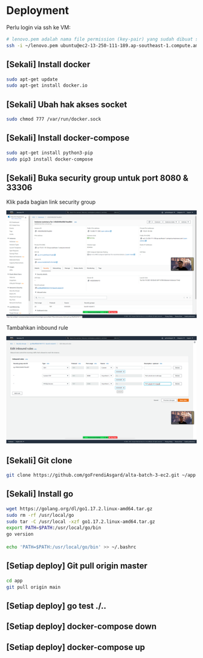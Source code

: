 # Deployment

Perlu login via ssh ke VM:

```sh
# lenovo.pem adalah nama file permission (key-pair) yang sudah dibuat sebelumnya
ssh -i ~/lenovo.pem ubuntu@ec2-13-250-111-189.ap-southeast-1.compute.amazonaws.com
```

## [Sekali] Install docker

```sh
sudo apt-get update
sudo apt-get install docker.io
```

## [Sekali] Ubah hak akses socket

```sh
sudo chmod 777 /var/run/docker.sock
```

## [Sekali] Install docker-compose

```sh
sudo apt-get install python3-pip
sudo pip3 install docker-compose
```

## [Sekali] Buka security group untuk port 8080 & 33306

Klik pada bagian link security group

![](./screenshots/ec2-security-group-setting.png)

Tambahkan inbound rule

![](./screenshots/security-group-add-inbound-rule.png)

## [Sekali] Git clone

```sh
git clone https://github.com/goFrendiAsgard/alta-batch-3-ec2.git ~/app
```

## [Sekali] Install go

```sh
wget https://golang.org/dl/go1.17.2.linux-amd64.tar.gz
sudo rm -rf /usr/local/go 
sudo tar -C /usr/local -xzf go1.17.2.linux-amd64.tar.gz
export PATH=$PATH:/usr/local/go/bin
go version

echo 'PATH=$PATH:/usr/local/go/bin' >> ~/.bashrc
```

## [Setiap deploy] Git pull origin master

```sh
cd app
git pull origin main
```


## [Setiap deploy] go test ./..
## [Setiap deploy] docker-compose down
## [Setiap deploy] docker-compose up